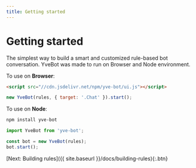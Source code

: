 ```yaml
---
title: Getting started
---
```


# Getting started

The simplest way to build a smart and customized rule-based bot conversation. YveBot was made to run on Browser and Node environment.

To use on **Browser**:

```html
<script src="//cdn.jsdelivr.net/npm/yve-bot/ui.js"></script>
```

```javascript
new YveBot(rules, { target: '.Chat' }).start();
```

To use on **Node**:

```bash
npm install yve-bot
```

```javascript
import YveBot from 'yve-bot';

const bot = new YveBot(rules);
bot.start();
```

[Next: Building rules]({{ site.baseurl }}/docs/building-rules){:.btn}
